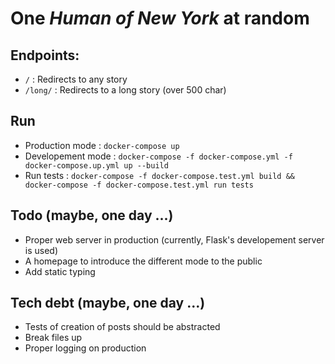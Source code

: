 One _Human of New York_ at random
=

Endpoints:
--

- `/` : Redirects to any story
- `/long/` : Redirects to a long story (over 500 char)

Run
--

- Production mode : `docker-compose up`
- Developement mode : `docker-compose -f docker-compose.yml -f docker-compose.up.yml up --build`
- Run tests : `docker-compose -f docker-compose.test.yml build && docker-compose -f docker-compose.test.yml run tests`

Todo (maybe, one day ...)
--

- Proper web server in production (currently, Flask's developement server is used)
- A homepage to introduce the different mode to the public
- Add static typing

Tech debt (maybe, one day ...)
--

- Tests of creation of posts should be abstracted
- Break files up
- Proper logging on production
